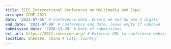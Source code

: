 ```yaml
---
title: IEEE International Conference on Multimedia and Expo
acronym: ICME 2021
date: '2021-07-05' # Conference date. Ensure mm and dd are 2 digits
end_date: '2021-07-09' # Conference end date, leave empty if unknown
submission_date: '2020-11-29' # Date of submissions
ext_url: https://2021.ieeeicme.org/ # External URL to conference website
location: Shenzen, China # City, Country
---
```

